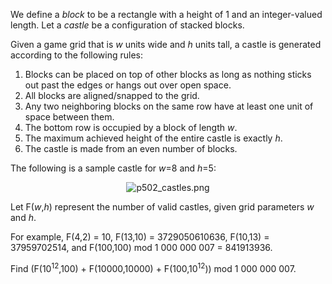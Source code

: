 <p>We define a <i>block</i> to be a rectangle with a height of 1 and an integer-valued length. Let a <i>castle</i> be a configuration of stacked blocks.</p>

<p>Given a game grid that is <var>w</var> units wide and <var>h</var> units tall, a castle is generated according to the following rules:</p>


<ol><li>Blocks can be placed on top of other blocks as long as nothing sticks out past the edges or hangs out over open space.</li>
<li>All blocks are aligned/snapped to the grid.</li>
<li>Any two neighboring blocks on the same row have at least one unit of space between them.</li>
<li>The bottom row is occupied by a block of length <var>w</var>.</li>
<li>The maximum achieved height of the entire castle is exactly <var>h</var>.</li>
<li>The castle is made from an even number of blocks.</li>
</ol><p>The following is a sample castle for <var>w</var>=8 and <var>h</var>=5:</p>

<p align="center"><img src="project/images/p502_castles.png" alt="p502_castles.png" /></p>

<p>Let F(<var>w</var>,<var>h</var>) represent the number of valid castles, given grid parameters <var>w</var> and <var>h</var>.</p>

<p>For example, F(4,2) = 10, F(13,10) = 3729050610636, F(10,13) = 37959702514, and F(100,100) mod 1 000 000 007 = 841913936.</p>

<p>Find (F(10<sup>12</sup>,100) + F(10000,10000) + F(100,10<sup>12</sup>)) mod 1 000 000 007.</p>
